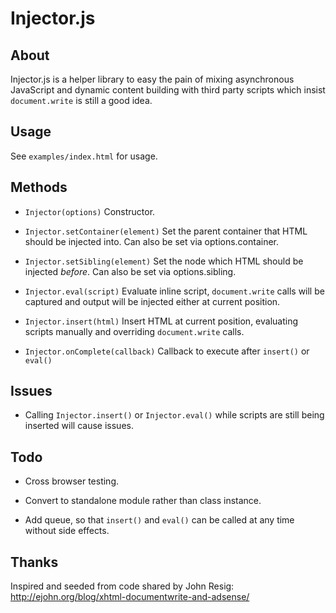 Injector.js 
===========

About
-----

Injector.js is a helper library to easy the pain of mixing asynchronous 
JavaScript and dynamic content building with third party scripts which insist 
`document.write` is still a good idea.

Usage
-----

See `examples/index.html` for usage.

Methods
-------

* `Injector(options)`
  Constructor.

* `Injector.setContainer(element)` 
  Set the parent container that HTML should be injected into.
  Can also be set via options.container.
  
* `Injector.setSibling(element)`
  Set the node which HTML should be injected *before*.
  Can also be set via options.sibling.
  
* `Injector.eval(script)`
  Evaluate inline script, `document.write` calls will be captured and output 
  will be injected either at current position.
  
* `Injector.insert(html)`
  Insert HTML at current position, evaluating scripts manually and overriding 
  `document.write` calls.
  
* `Injector.onComplete(callback)`
  Callback to execute after `insert()` or `eval()`
  
Issues
------

* Calling `Injector.insert()` or `Injector.eval()` while scripts are still 
  being inserted will cause issues.

Todo
----

* Cross browser testing.

* Convert to standalone module rather than class instance.

* Add queue, so that `insert()` and `eval()` can be called at any time without 
  side effects.
  
Thanks
------

Inspired and seeded from code shared by John Resig: http://ejohn.org/blog/xhtml-documentwrite-and-adsense/